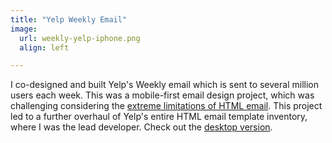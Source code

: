 ```yaml
---
title: "Yelp Weekly Email"
image:
  url: weekly-yelp-iphone.png
  align: left

---
```


I co-designed and built Yelp's Weekly email which is sent to several million users each week. This was a mobile-first email design project, which was challenging considering the [extreme limitations of HTML email][1]. This project led to a further overhaul of Yelp's entire HTML email template inventory, where I was the lead developer.  Check out the [desktop version][2].

[1]: https://www.campaignmonitor.com/guides/coding/
[2]: /images/projects/weekly-yelp-desktop.png